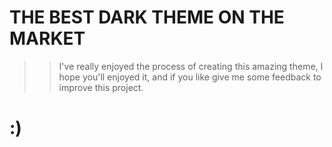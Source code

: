 # THE BEST DARK THEME ON THE MARKET

>> I've really enjoyed the process of creating this amazing theme, I hope you'll enjoyed it, and if you like 
>> give me some feedback to improve this project. 

# :)